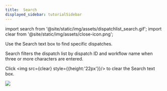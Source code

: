 ```yaml
---
title:  Search
displayed_sidebar: tutorialSidebar
---
```


import search from '@site/static/img/assets/dispatchlist_search.gif';
import clear from '@site/static/img/assets/close-icon.png';


Use the Search text box to find specific dispatches.

Search filters the dispatch list by dispatch ID and workflow name when three or more characters are entered.

Click <img src={clear} style={{height:'22px'}}/> to clear the Search text box.

<img src={search}/>


